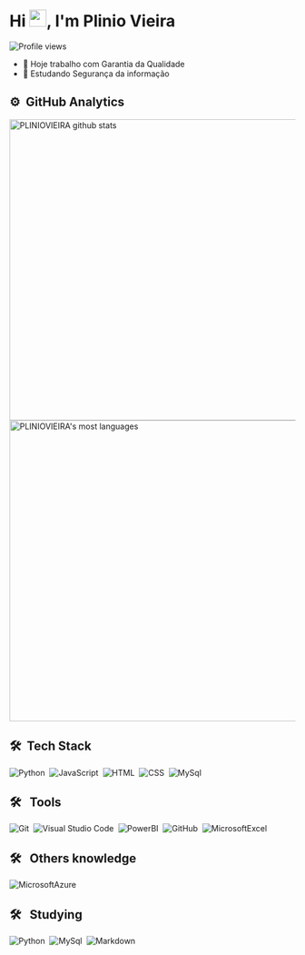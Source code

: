 <h1 align="left">Hi <img src="https://raw.githubusercontent.com/PLINIOVIEIRA/PLINIOVIEIRA/master/hi.gif" height="30px">, I'm Plinio Vieira</h1>
<p align="left"> <img src="https://komarev.com/ghpvc/?username=PLINIOVIEIRA&color=yellow" alt="Profile views" /> </p>

- 🔭 Hoje trabalho com Garantia da Qualidade
- 🌱 Estudando Segurança da informação

## ⚙️ &nbsp;GitHub Analytics

<p align="left">
<img width="530em" src="https://github-readme-stats.vercel.app/api?username=PLINIOVIEIRA&show_icons=true&count_private=true&show_border=true&title_color=00bfbf&icon_color=00bfbf&text_color=c9d1d9&bg_color=0d1117" alt="PLINIOVIEIRA github stats" />
<img width="530em" src="https://github-readme-stats.vercel.app/api/top-langs/?username=PLINIOVIEIRA&layout=compact&show_border=true&title_color=00bfbf&text_color=00bfbf&bg_color=0d1117"alt="PLINIOVIEIRA's most languages"/>
</p>

  
## 🛠 &nbsp;Tech Stack

![Python](https://img.shields.io/badge/-Python-05122A?style=flat&logo=Python)&nbsp;
![JavaScript](https://img.shields.io/badge/-JavaScript-05122A?style=flat&logo=javascript)&nbsp;
![HTML](https://img.shields.io/badge/-HTML-05122A?style=flat&logo=HTML5)&nbsp;
![CSS](https://img.shields.io/badge/-CSS-05122A?style=flat&logo=CSS3&logoColor=1572B6)&nbsp;
![MySql](https://img.shields.io/badge/-MySql-05122A?style=flat&logo=MySql)&nbsp;



## 🛠 &nbsp; Tools
![Git](https://img.shields.io/badge/-Git-05122A?style=flat&logo=git)&nbsp;
![Visual Studio Code](https://img.shields.io/badge/-Visual%20Studio%20Code-05122A?style=flat&logo=visual-studio-code&logoColor=007ACC)&nbsp;
![PowerBI](https://img.shields.io/badge/-PowerBI-05122A?style=flat&logo=PowerBI)&nbsp;
![GitHub](https://img.shields.io/badge/-GitHub-05122A?style=flat&logo=github)&nbsp;
![MicrosoftExcel](https://img.shields.io/badge/-MicrosoftExcel-05122A?style=flat&logo=MicrosoftExcel)&nbsp;

## 🛠 &nbsp; Others knowledge

![MicrosoftAzure](https://img.shields.io/badge/-MicrosoftAzure-05122A?style=flat&logo=MicrosoftAzure)&nbsp;

  
## 🛠 &nbsp; Studying
![Python](https://img.shields.io/badge/-Python-05122A?style=flat&logo=Python)&nbsp;
![MySql](https://img.shields.io/badge/-MySql-05122A?style=flat&logo=MySql)&nbsp;
![Markdown](https://img.shields.io/badge/-Markdown-05122A?style=flat&logo=markdown)&nbsp;


